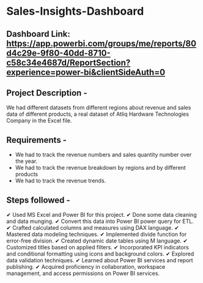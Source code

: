 # Sales-Insights-Dashboard

## Dashboard Link: https://app.powerbi.com/groups/me/reports/80d4c29e-9f80-40dd-8710-c58c34e4687d/ReportSection?experience=power-bi&clientSideAuth=0

## Project Description -

We had different datasets from different regions about revenue and sales data of different products, a real dataset of Atliq Hardware Technologies Company in the Excel file.

## Requirements - 

- We had to track the revenue numbers and sales quantity number over the year.
- We had to track the revenue breakdown by regions and by different products
- We had to track the revenue trends.

## Steps followed -

✔ Used MS Excel and Power BI for this project.
✔ Done some data cleaning and data munging.
✔ Convert this data into Power BI power query for ETL.
✔ Crafted calculated columns and measures using DAX language.
✔ Mastered data modeling techniques.
✔ Implemented divide function for error-free division.
✔ Created dynamic date tables using M language.
✔ Customized titles based on applied filters.
✔ Incorporated KPI indicators and conditional formatting using icons and background colors.
✔ Explored data validation techniques.
✔ Learned about Power BI services and report publishing.
✔ Acquired proficiency in collaboration, workspace management, and access permissions on Power BI services.
